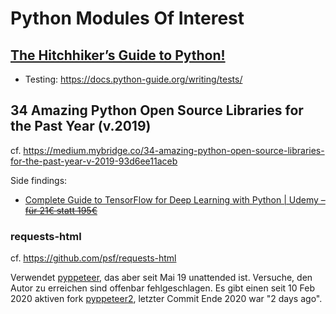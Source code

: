 # Python Modules Of Interest


## [The Hitchhiker’s Guide to Python!](https://docs.python-guide.org)
- Testing: https://docs.python-guide.org/writing/tests/

## 34 Amazing Python Open Source Libraries for the Past Year (v.2019)
cf. https://medium.mybridge.co/34-amazing-python-open-source-libraries-for-the-past-year-v-2019-93d6ee11aceb

Side findings:
- [Complete Guide to TensorFlow for Deep Learning with Python | Udemy – <strike>für 21€ statt 195€</strike>](https://www.udemy.com/course/complete-guide-to-tensorflow-for-deep-learning-with-python/?LSNPUBID=QZaBth%2FyPOQ&ranEAID=QZaBth%2FyPOQ&ranMID=39197&ranSiteID=QZaBth_yPOQ-_Bb67e_rtlMMXSzsaASf_A)

### requests-html
cf. https://github.com/psf/requests-html

Verwendet [pyppeteer](https://anaconda.org/conda-forge/pyppeteer), das aber seit Mai 19 unattended ist.
Versuche, den Autor zu erreichen sind offenbar fehlgeschlagen.
Es gibt einen seit 10 Feb 2020 aktiven fork [pyppeteer2](https://github.com/pyppeteer/pyppeteer2/issues/1), letzter Commit Ende 2020 war "2 days ago".

